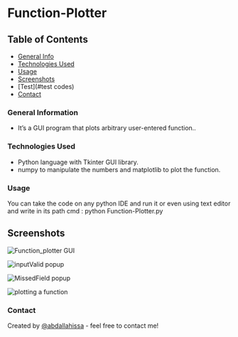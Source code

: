 # Function-Plotter


## Table of Contents
* [General Info](#general-information)
* [Technologies Used](#technologies-used)
* [Usage](#usage)
* [Screenshots](#screenshots)
* [Test](#test codes)
* [Contact](#contact)




### General Information

- It’s a GUI program that plots arbitrary user-entered function..

### Technologies Used

- Python language with Tkinter GUI library.
- numpy to manipulate the numbers and matplotlib to plot the function.


### Usage

You can take the code on any python IDE and run it or even using text editor and write in its path cmd : 
python Function-Plotter.py


## Screenshots
![Function_plotter GUI](https://github.com/abdallahissa/Function-Plotter/issues/1#issue-1242893853)

![inputValid popup](https://github.com/abdallahissa/Function-Plotter/issues/2#issue-1242897874)

![MissedField popup](https://github.com/abdallahissa/Function-Plotter/issues/3#issue-1242898662)

![plotting a function](https://github.com/abdallahissa/Function-Plotter/issues/4#issue-1242899232)



### Contact
Created by [@abdallahissa](https://www.linkedin.com/in/abdallaissa/) - feel free to contact me!

